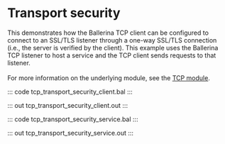 # Transport security

This demonstrates how the Ballerina TCP client can be configured to
connect to an SSL/TLS listener through a one-way SSL/TLS connection 
(i.e., the server is verified by the client). This example uses the Ballerina
TCP listener to host a service and the TCP client sends 
requests to that listener.<br/><br/>
For more information on the underlying module,
see the [TCP module](https://docs.central.ballerina.io/ballerina/tcp/latest).

::: code tcp_transport_security_client.bal :::

::: out tcp_transport_security_client.out :::

::: code tcp_transport_security_service.bal :::

::: out tcp_transport_security_service.out :::
